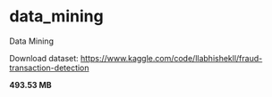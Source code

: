 # data_mining
Data Mining

Download dataset: [https://www.kaggle.com/code/llabhishekll/fraud-transaction-detection
](https://www.kaggle.com/datasets/ealaxi/paysim1)

__493.53 MB__
